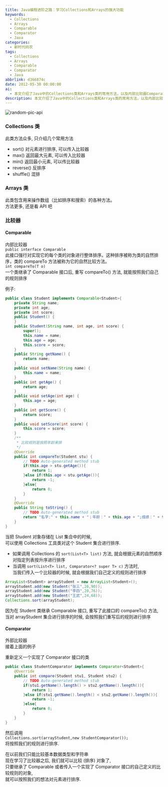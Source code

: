 ```yaml
---
title: Java编程进阶之路：学习Collections和Arrays的强大功能
keywords:
  - Collections
  - Arrays
  - Comparable
  - Comparator
  - Java
categories:
  - 新时代码农
tags:
  - Collections
  - Arrays
  - Comparable
  - Comparator
  - Java
abbrlink: d366874c
date: 2012-05-30 00:00:00
ai:
  - 本文介绍了Java中的Collections类和Arrays类的常用方法，以及内部比较器Comparable和外部比较器Comparator的概念。通过实现Comparable接口或使用自定义的Comparator对象，可以实现对对象的排序。文章还提供了一个Student类的例子，展示如何根据年龄和名字长度对Student对象进行排序。
description: 本文介绍了Java中的Collections类和Arrays类的常用方法，以及内部比较器Comparable和外部比较器Comparator的概念。通过实现Comparable接口或使用自定义的Comparator对象，可以实现对对象的排序。文章还提供了一个Student类的例子，展示如何根据年龄和名字长度对Student对象进行排序。
---
```


<!-- markdownlint-disable-next-line MD033 -->
<meta name="referrer" content="no-referrer"/>

![random-pic-api](https://api.dong4j.ink:1024/cover?spm={{spm}})

### Collections 类

此类方法众多, 只介绍几个常用方法

- sort() 对元素进行排序, 可以传入比较器
- max() 返回最大元素, 可以传入比较器
- min() 返回最小元素, 可以传比较器
- reverse() 反排序
- shuffle() 混排

### Arrays 类

此类包含用来操作数组（比如排序和搜索）的各种方法。  
方法更多, 还是看 API 吧

### 比较器

#### Comparable

内部比较器  
`public interface Comparable`  
此接口强行对实现它的每个类的对象进行整体排序。这种排序被称为类的自然排序，类的 compareTo 方法被称为它的自然比较方法。  
`int compareTo(T o)`  
一个类继承了 Comparable 接口后, 重写 compareTo() 方法, 就能按照我们自己的规则排序

例子:

```java
public class Student implements Comparable<Student>{
    private String name;
    private int age;
    private int score;
    public Student() {
    }
    public Student(String name, int age, int score) {
        super();
        this.name = name;
        this.age = age;
        this.score = score;
    }
    public String getName() {
        return name;
    }
    public void setName(String name) {
        this.name = name;
    }
    public int getAge() {
        return age;
    }
    public void setAge(int age) {
        this.age = age;
    }
    public int getScore() {
        return score;
    }
    public void setScore(int score) {
        this.score = score;
    }
    /**
     * 比较规则是按照年龄来排
     */
    @Override
    public int compareTo(Student stu) {
        // TODO Auto-generated method stub
        if(this.age > stu.getAge()){
            return 1;
        }else if(this.age < stu.getAge()){
            return -1;
        }else{
            return 0;
        }
    }
    @Override
    public String toString() {
        // TODO Auto-generated method stub
        return "名字:" + this.name + "；年龄：" + this.age + ";成绩：" + this.score;
    }
}
```

当把 Student 对象存储在 List 集合中的时候,  
可以使用 Collections 工具类对这个 Student 集合进行排序.

- 如果调用 Collections 的 `sort(List<T> list)` 方法, 就会根据元素的自然顺序 对指定列表按升序进行排序
- 当调用 `sort(List<T> list, Comparator<? super T> c)` 方法时,  
   当我们传入一个比较器的时候, 就会根据我们自己定义的规则进行排序

```java
ArrayList<Student> arrayStudent = new ArrayList<Student>();
arrayStudent.add(new Student("张三",26,90));
arrayStudent.add(new Student("李四",20,76));
arrayStudent.add(new Student("王武",24,68));
Collections.sort(arrayStudent);
```

因为在 Student 类继承 Comparable 接口, 重写了此接口的 compareTo() 方法, 当对 arrayStudent 集合进行排序的时候, 会按照我们重写后的规则进行排序

#### Comparator

外部比较器  
接着上面的例子

重新定义一个实现了 Comparator 接口的类

```java
public class StudentComparator implements Comparator<Student>{
    @Override
    public int compare(Student stu1, Student stu2) {
        // TODO Auto-generated method stub
        if(stu1.getName().length() > stu2.getName().length()){
            return 1;
        }else if(stu1.getName().length() < stu2.getName().length()){
            return -1;
        }else{
            return 0;
        }
    }
}
```

然后调用  
`Collections.sort(arrayStudent,new StudentComparator());`  
将按照我们的规则进行排序.

在以前我们只能比较基本数据类型和字符串  
现在学习了比较器之后, 我们就可以比较 (排序) 对象了,  
只要继承了 Comparable 或者传入一个实现了 Comparator 接口的自己定义的比较规则的对象,  
就可以按照我们的想法对元素进行排序.

